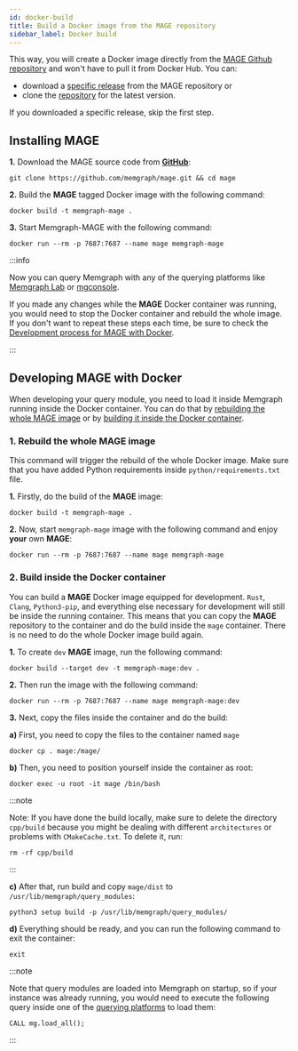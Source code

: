 ```yaml
---
id: docker-build
title: Build a Docker image from the MAGE repository
sidebar_label: Docker build
---
```


This way, you will create a Docker image directly from the [MAGE Github
repository](https://github.com/memgraph/mage) and won't have to pull it from
Docker Hub. You can:

- download a [specific release](https://github.com/memgraph/mage/releases) from
  the MAGE repository or
- clone the [repository](https://github.com/memgraph/mage) for the latest
  version.

If you downloaded a specific release, skip the first step.

## Installing MAGE

**1.** Download the MAGE source code from
**[GitHub](https://github.com/memgraph/mage)**:

```shell
git clone https://github.com/memgraph/mage.git && cd mage
```

**2.** Build the **MAGE** tagged Docker image with the following command:

```shell
docker build -t memgraph-mage .
```

**3.** Start Memgraph-MAGE with the following command:

```shell
docker run --rm -p 7687:7687 --name mage memgraph-mage
```

:::info

Now you can query Memgraph with any of the querying platforms like [Memgraph
Lab](https://memgraph.com/product/lab) or
[mgconsole](https://github.com/memgraph/mgconsole).

If you made any changes while the **MAGE** Docker container was running, you
would need to stop the Docker container and rebuild the whole image. If you
don't want to repeat these steps each time, be sure to check the [Development
process for MAGE with
Docker](https://github.com/memgraph/mage#developing-mage-with-docker).

:::

## Developing MAGE with Docker

When developing your query module, you need to load it inside Memgraph running
inside the Docker container. You can do that by [rebuilding the whole MAGE
image](#1-rebuild-the-whole-mage-image) or by [building it inside the Docker
container](#2-build-inside-the-docker-container).

### 1. Rebuild the whole MAGE image

This command will trigger the rebuild of the whole Docker image. Make sure that
you have added Python requirements inside `python/requirements.txt` file.

**1.** Firstly, do the build of the **MAGE** image:

```
docker build -t memgraph-mage .
```

**2.** Now, start `memgraph-mage` image with the following command and enjoy
**your** own **MAGE**:

```
docker run --rm -p 7687:7687 --name mage memgraph-mage
```

### 2. Build inside the Docker container

You can build a **MAGE** Docker image equipped for development. `Rust`, `Clang`,
`Python3-pip`, and everything else necessary for development will still be
inside the running container. This means that you can copy the **MAGE**
repository to the container and do the build inside the `mage` container. There
is no need to do the whole Docker image build again.

**1.** To create `dev` **MAGE** image, run the following command:

```
docker build --target dev -t memgraph-mage:dev .
```

**2.** Then run the image with the following command:

```
docker run --rm -p 7687:7687 --name mage memgraph-mage:dev
```

**3.** Next, copy the files inside the container and do the build:

**a)** First, you need to copy the files to the container named `mage`

```
docker cp . mage:/mage/
```

**b)** Then, you need to position yourself inside the container as root:

```
docker exec -u root -it mage /bin/bash
```

:::note

Note: If you have done the build locally, make sure to delete the directory
`cpp/build` because you might be dealing with different `architectures` or
problems with `CMakeCache.txt`. To delete it, run:

`rm -rf cpp/build`

:::

**c)** After that, run build and copy `mage/dist` to
`/usr/lib/memgraph/query_modules`:

```
python3 setup build -p /usr/lib/memgraph/query_modules/
```

**d)** Everything should be ready, and you can run the following command to exit
the container:

```
exit
```

:::note

Note that query modules are loaded into Memgraph on startup, so if your instance
was already running, you would need to execute the following query inside one of
the [querying platforms](https://memgraph.com/docs/memgraph/connect-to-memgraph)
to load them:

`CALL mg.load_all();`

:::
